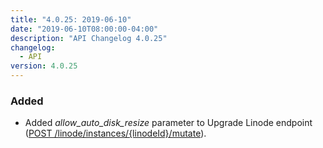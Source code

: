 ```yaml
---
title: "4.0.25: 2019-06-10"
date: "2019-06-10T08:00:00-04:00"
description: "API Changelog 4.0.25"
changelog:
  - API
version: 4.0.25
---
```


### Added

- Added _allow_auto_disk_resize_ parameter to Upgrade Linode endpoint ([POST /linode/instances/{linodeId}/mutate](https://www.linode.com/docs/api/linode-instances/)).
